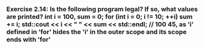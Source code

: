 ### Exercise 2.14: Is the following program legal? If so, what values are printed?    int i = 100, sum = 0;    for (int i = 0; i != 10; ++i)        sum += i;    std::cout << i << " " << sum << std::endl;       // 100 45, as 'i' defined in 'for' hides the 'i' in the outer scope                                                         and its scope ends with 'for' 